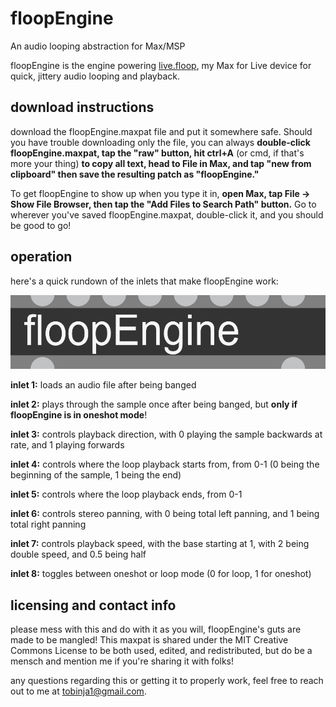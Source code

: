 # floopEngine
An audio looping abstraction for Max/MSP

floopEngine is the engine powering [live.floop](https://jaytobin.gumroad.com/l/livefloop?layout=profile), my Max for Live device for quick, jittery audio looping and playback.

## download instructions

download the floopEngine.maxpat file and put it somewhere safe. Should you have trouble downloading only the file, you can always **double-click floopEngine.maxpat, tap the "raw" button, hit ctrl+A** (or cmd, if that's more your thing) **to copy all text, head to File in Max, and tap "new from clipboard" then save the resulting patch as "floopEngine."**

To get floopEngine to show up when you type it in, **open Max, tap File -> Show File Browser, then tap the "Add Files to Search Path" button.**
Go to wherever you've saved floopEngine.maxpat, double-click it, and you should be good to go!

## operation

here's a quick rundown of the inlets that make floopEngine work:

![alt text](https://github.com/tobinja1/floopEngine/blob/main/floopEngineClip.PNG "floopEngine screenshot")

**inlet 1:** loads an audio file after being banged

**inlet 2:** plays through the sample once after being banged, but **only if floopEngine is in oneshot mode**!

**inlet 3:** controls playback direction, with 0 playing the sample backwards at rate, and 1 playing forwards

**inlet 4:** controls where the loop playback starts from, from 0-1 (0 being the beginning of the sample, 1 being the end)

**inlet 5:** controls where the loop playback ends, from 0-1

**inlet 6:** controls stereo panning, with 0 being total left panning, and 1 being total right panning

**inlet 7:** controls playback speed, with the base starting at 1, with 2 being double speed, and 0.5 being half

**inlet 8:** toggles between oneshot or loop mode (0 for loop, 1 for oneshot)

## licensing and contact info

please mess with this and do with it as you will, floopEngine's guts are made to be mangled! This maxpat is shared under the MIT Creative Commons License to be both used,
edited, and redistributed, but do be a mensch and mention me if you're sharing it with folks!

any questions regarding this or getting it to properly work, feel free to reach out to me at tobinja1@gmail.com.
